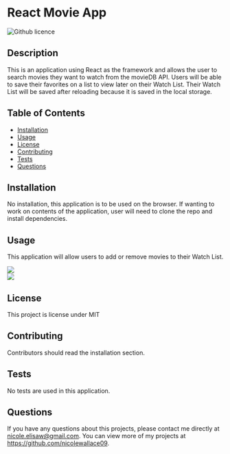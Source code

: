 # React Movie App 

![Github licence](http://img.shields.io/badge/license-MIT-blue.svg)

## Description 
This is an application using React as the framework and allows the user to search movies they want to watch from the movieDB API. Users will be able to save their favorites on a list to view later on their Watch List. Their Watch List will be saved after reloading because it is saved in the local storage. 

## Table of Contents
* [Installation](#installation)
* [Usage](#usage)
* [License](#license)
* [Contributing](#contributing)
* [Tests](#tests)
* [Questions](#questions)

## Installation 
No installation, this application is to be used on the browser. If wanting to work on contents of the application, user will need to clone the repo and install dependencies. 

## Usage 
This application will allow users to add or remove movies to their Watch List.<br>
<!-- <!-- Please view deployed application on [Heroku](https://nw-shopshop.herokuapp.com//)<br>-- -->
<img src='client/public/images/search.png'><br>
<img src='client/public/images/watchlist.png'>

## License 
This project is license under MIT

## Contributing 
Contributors should read the installation section. 

## Tests
No tests are used in this application.

## Questions
If you have any questions about this projects, please contact me directly at nicole.elisaw@gmail.com. You can view more of my projects at https://github.com/nicolewallace09.